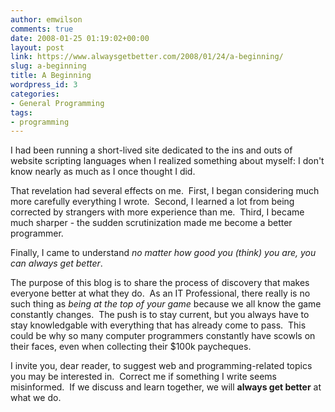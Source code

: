 ```yaml
---
author: emwilson
comments: true
date: 2008-01-25 01:19:02+00:00
layout: post
link: https://www.alwaysgetbetter.com/2008/01/24/a-beginning/
slug: a-beginning
title: A Beginning
wordpress_id: 3
categories:
- General Programming
tags:
- programming
---
```


I had been running a short-lived site dedicated to the ins and outs of website scripting languages when I realized something about myself: I don't know nearly as much as I once thought I did.

That revelation had several effects on me.  First, I began considering much more carefully everything I wrote.  Second, I learned a lot from being corrected by strangers with more experience than me.  Third, I became much sharper - the sudden scrutinization made me become a better programmer.

Finally, I came to understand _no matter how good you (think) you are, you can always get better_.

The purpose of this blog is to share the process of discovery that makes everyone better at what they do.  As an IT Professional, there really is no such thing as _being at the top of your game_ because we all know the game constantly changes.  The push is to stay current, but you always have to stay knowledgable with everything that has already come to pass.  This could be why so many computer programmers constantly have scowls on their faces, even when collecting their $100k paycheques.

I invite you, dear reader, to suggest web and programming-related topics you may be interested in.  Correct me if something I write seems misinformed.  If we discuss and learn together, we will **always get better** at what we do.
